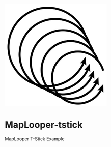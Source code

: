 <img src="https://github.com/mathiasbredholt/MapLooper-misc/blob/master/MapLooper-logo.svg" width="320">

# MapLooper-tstick
MapLooper T-Stick Example
